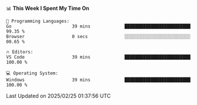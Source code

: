 <!--START_SECTION:waka-->
📊 **This Week I Spent My Time On** 

```text
💬 Programming Languages: 
Go                       39 mins             █████████████████████████   99.35 % 
Browser                  0 secs              ░░░░░░░░░░░░░░░░░░░░░░░░░   00.65 % 

🔥 Editors: 
VS Code                  39 mins             █████████████████████████   100.00 % 

💻 Operating System: 
Windows                  39 mins             █████████████████████████   100.00 % 
```


 Last Updated on 2025/02/25 01:37:56 UTC
<!--END_SECTION:waka-->
